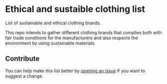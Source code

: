 # Ethical and sustaible clothing list

List of sustainable and ethical clothing brands. 

This repo intends to gather different clothing brands that complies both with fair trade conditions for the manufacturers and also respects the environment by using sustainable materials.

## Contribute

You can help make this list better by [opening an issue](https://github.com/AlbaRoza/ethical-clothing/issues) if you want to suggest a change.
